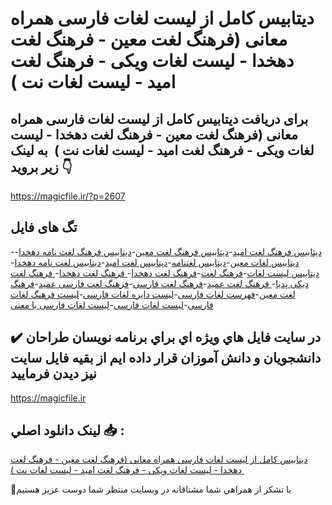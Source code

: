 # دیتابیس کامل از لیست لغات فارسی همراه معانی (فرهنگ لغت معین - فرهنگ لغت دهخدا - لیست لغات ویکی - فرهنگ لغت امید - لیست لغات نت ) 

## برای دریافت دیتابیس کامل از لیست لغات فارسی همراه معانی (فرهنگ لغت معین - فرهنگ لغت دهخدا - لیست لغات ویکی - فرهنگ لغت امید - لیست لغات نت )  به لینک زیر بروید 👇

https://magicfile.ir/?p=2607

## تگ های فایل

-[دیتابیس فرهنگ لغت امید](https://magicfile.ir/product/%d8%af%db%8c%d8%aa%d8%a7%d8%a8%db%8c%d8%b3-%da%a9%d8%a7%d9%85%d9%84-%d8%a7%d8%b2-%d9%84%db%8c%d8%b3%d8%aa-%d9%84%d8%ba%d8%a7%d8%aa-%d9%81%d8%a7%d8%b1%d8%b3%db%8c-%d9%87%d9%85%d8%b1%d8%a7%d9%87-%d9%85%d8%b9%d8%a7%d9%86%db%8c/)-[دیتابیس فرهنگ لغت معین](https://magicfile.ir/product/%d8%af%db%8c%d8%aa%d8%a7%d8%a8%db%8c%d8%b3-%da%a9%d8%a7%d9%85%d9%84-%d8%a7%d8%b2-%d9%84%db%8c%d8%b3%d8%aa-%d9%84%d8%ba%d8%a7%d8%aa-%d9%81%d8%a7%d8%b1%d8%b3%db%8c-%d9%87%d9%85%d8%b1%d8%a7%d9%87-%d9%85%d8%b9%d8%a7%d9%86%db%8c/)-[دیتابیس فرهنگ لغت نامه دهخدا](https://magicfile.ir/product/%d8%af%db%8c%d8%aa%d8%a7%d8%a8%db%8c%d8%b3-%da%a9%d8%a7%d9%85%d9%84-%d8%a7%d8%b2-%d9%84%db%8c%d8%b3%d8%aa-%d9%84%d8%ba%d8%a7%d8%aa-%d9%81%d8%a7%d8%b1%d8%b3%db%8c-%d9%87%d9%85%d8%b1%d8%a7%d9%87-%d9%85%d8%b9%d8%a7%d9%86%db%8c/)-[دیتابیس لغات معین](https://magicfile.ir/product/%d8%af%db%8c%d8%aa%d8%a7%d8%a8%db%8c%d8%b3-%da%a9%d8%a7%d9%85%d9%84-%d8%a7%d8%b2-%d9%84%db%8c%d8%b3%d8%aa-%d9%84%d8%ba%d8%a7%d8%aa-%d9%81%d8%a7%d8%b1%d8%b3%db%8c-%d9%87%d9%85%d8%b1%d8%a7%d9%87-%d9%85%d8%b9%d8%a7%d9%86%db%8c/)-[دیتابیس لغتنامه](https://magicfile.ir/product/%d8%af%db%8c%d8%aa%d8%a7%d8%a8%db%8c%d8%b3-%da%a9%d8%a7%d9%85%d9%84-%d8%a7%d8%b2-%d9%84%db%8c%d8%b3%d8%aa-%d9%84%d8%ba%d8%a7%d8%aa-%d9%81%d8%a7%d8%b1%d8%b3%db%8c-%d9%87%d9%85%d8%b1%d8%a7%d9%87-%d9%85%d8%b9%d8%a7%d9%86%db%8c/)-[دیتابیس لغت امید](https://magicfile.ir/product/%d8%af%db%8c%d8%aa%d8%a7%d8%a8%db%8c%d8%b3-%da%a9%d8%a7%d9%85%d9%84-%d8%a7%d8%b2-%d9%84%db%8c%d8%b3%d8%aa-%d9%84%d8%ba%d8%a7%d8%aa-%d9%81%d8%a7%d8%b1%d8%b3%db%8c-%d9%87%d9%85%d8%b1%d8%a7%d9%87-%d9%85%d8%b9%d8%a7%d9%86%db%8c/)-[دیتابیس لغت نامه دهخدا](https://magicfile.ir/product/%d8%af%db%8c%d8%aa%d8%a7%d8%a8%db%8c%d8%b3-%da%a9%d8%a7%d9%85%d9%84-%d8%a7%d8%b2-%d9%84%db%8c%d8%b3%d8%aa-%d9%84%d8%ba%d8%a7%d8%aa-%d9%81%d8%a7%d8%b1%d8%b3%db%8c-%d9%87%d9%85%d8%b1%d8%a7%d9%87-%d9%85%d8%b9%d8%a7%d9%86%db%8c/)-[دیتابیس لیست لغات](https://magicfile.ir/product/%d8%af%db%8c%d8%aa%d8%a7%d8%a8%db%8c%d8%b3-%da%a9%d8%a7%d9%85%d9%84-%d8%a7%d8%b2-%d9%84%db%8c%d8%b3%d8%aa-%d9%84%d8%ba%d8%a7%d8%aa-%d9%81%d8%a7%d8%b1%d8%b3%db%8c-%d9%87%d9%85%d8%b1%d8%a7%d9%87-%d9%85%d8%b9%d8%a7%d9%86%db%8c/)-[فرهنگ لغت](https://magicfile.ir/product/%d8%af%db%8c%d8%aa%d8%a7%d8%a8%db%8c%d8%b3-%da%a9%d8%a7%d9%85%d9%84-%d8%a7%d8%b2-%d9%84%db%8c%d8%b3%d8%aa-%d9%84%d8%ba%d8%a7%d8%aa-%d9%81%d8%a7%d8%b1%d8%b3%db%8c-%d9%87%d9%85%d8%b1%d8%a7%d9%87-%d9%85%d8%b9%d8%a7%d9%86%db%8c/)-[فرهنگ لغت دهخدا](https://magicfile.ir/product/%d8%af%db%8c%d8%aa%d8%a7%d8%a8%db%8c%d8%b3-%da%a9%d8%a7%d9%85%d9%84-%d8%a7%d8%b2-%d9%84%db%8c%d8%b3%d8%aa-%d9%84%d8%ba%d8%a7%d8%aa-%d9%81%d8%a7%d8%b1%d8%b3%db%8c-%d9%87%d9%85%d8%b1%d8%a7%d9%87-%d9%85%d8%b9%d8%a7%d9%86%db%8c/)-[ فرهنگ لغت دهخدا](https://magicfile.ir/product/%d8%af%db%8c%d8%aa%d8%a7%d8%a8%db%8c%d8%b3-%da%a9%d8%a7%d9%85%d9%84-%d8%a7%d8%b2-%d9%84%db%8c%d8%b3%d8%aa-%d9%84%d8%ba%d8%a7%d8%aa-%d9%81%d8%a7%d8%b1%d8%b3%db%8c-%d9%87%d9%85%d8%b1%d8%a7%d9%87-%d9%85%d8%b9%d8%a7%d9%86%db%8c/)-[ فرهنگ لغت دیکی پدیا](https://magicfile.ir/product/%d8%af%db%8c%d8%aa%d8%a7%d8%a8%db%8c%d8%b3-%da%a9%d8%a7%d9%85%d9%84-%d8%a7%d8%b2-%d9%84%db%8c%d8%b3%d8%aa-%d9%84%d8%ba%d8%a7%d8%aa-%d9%81%d8%a7%d8%b1%d8%b3%db%8c-%d9%87%d9%85%d8%b1%d8%a7%d9%87-%d9%85%d8%b9%d8%a7%d9%86%db%8c/)-[ فرهنگ لغت عمید](https://magicfile.ir/product/%d8%af%db%8c%d8%aa%d8%a7%d8%a8%db%8c%d8%b3-%da%a9%d8%a7%d9%85%d9%84-%d8%a7%d8%b2-%d9%84%db%8c%d8%b3%d8%aa-%d9%84%d8%ba%d8%a7%d8%aa-%d9%81%d8%a7%d8%b1%d8%b3%db%8c-%d9%87%d9%85%d8%b1%d8%a7%d9%87-%d9%85%d8%b9%d8%a7%d9%86%db%8c/)-[فرهنگ لغت فارسی](https://magicfile.ir/product/%d8%af%db%8c%d8%aa%d8%a7%d8%a8%db%8c%d8%b3-%da%a9%d8%a7%d9%85%d9%84-%d8%a7%d8%b2-%d9%84%db%8c%d8%b3%d8%aa-%d9%84%d8%ba%d8%a7%d8%aa-%d9%81%d8%a7%d8%b1%d8%b3%db%8c-%d9%87%d9%85%d8%b1%d8%a7%d9%87-%d9%85%d8%b9%d8%a7%d9%86%db%8c/)-[فرهنگ لغت فارسی عمید](https://magicfile.ir/product/%d8%af%db%8c%d8%aa%d8%a7%d8%a8%db%8c%d8%b3-%da%a9%d8%a7%d9%85%d9%84-%d8%a7%d8%b2-%d9%84%db%8c%d8%b3%d8%aa-%d9%84%d8%ba%d8%a7%d8%aa-%d9%81%d8%a7%d8%b1%d8%b3%db%8c-%d9%87%d9%85%d8%b1%d8%a7%d9%87-%d9%85%d8%b9%d8%a7%d9%86%db%8c/)-[فرهنگ لغت معین](https://magicfile.ir/product/%d8%af%db%8c%d8%aa%d8%a7%d8%a8%db%8c%d8%b3-%da%a9%d8%a7%d9%85%d9%84-%d8%a7%d8%b2-%d9%84%db%8c%d8%b3%d8%aa-%d9%84%d8%ba%d8%a7%d8%aa-%d9%81%d8%a7%d8%b1%d8%b3%db%8c-%d9%87%d9%85%d8%b1%d8%a7%d9%87-%d9%85%d8%b9%d8%a7%d9%86%db%8c/)-[فهرست لغات فارسی](https://magicfile.ir/product/%d8%af%db%8c%d8%aa%d8%a7%d8%a8%db%8c%d8%b3-%da%a9%d8%a7%d9%85%d9%84-%d8%a7%d8%b2-%d9%84%db%8c%d8%b3%d8%aa-%d9%84%d8%ba%d8%a7%d8%aa-%d9%81%d8%a7%d8%b1%d8%b3%db%8c-%d9%87%d9%85%d8%b1%d8%a7%d9%87-%d9%85%d8%b9%d8%a7%d9%86%db%8c/)-[لیست دایره لغات فارسی](https://magicfile.ir/product/%d8%af%db%8c%d8%aa%d8%a7%d8%a8%db%8c%d8%b3-%da%a9%d8%a7%d9%85%d9%84-%d8%a7%d8%b2-%d9%84%db%8c%d8%b3%d8%aa-%d9%84%d8%ba%d8%a7%d8%aa-%d9%81%d8%a7%d8%b1%d8%b3%db%8c-%d9%87%d9%85%d8%b1%d8%a7%d9%87-%d9%85%d8%b9%d8%a7%d9%86%db%8c/)-[لیست فرهنگ لغات فارسی](https://magicfile.ir/product/%d8%af%db%8c%d8%aa%d8%a7%d8%a8%db%8c%d8%b3-%da%a9%d8%a7%d9%85%d9%84-%d8%a7%d8%b2-%d9%84%db%8c%d8%b3%d8%aa-%d9%84%d8%ba%d8%a7%d8%aa-%d9%81%d8%a7%d8%b1%d8%b3%db%8c-%d9%87%d9%85%d8%b1%d8%a7%d9%87-%d9%85%d8%b9%d8%a7%d9%86%db%8c/)-[لیست لغات فارسی](https://magicfile.ir/product/%d8%af%db%8c%d8%aa%d8%a7%d8%a8%db%8c%d8%b3-%da%a9%d8%a7%d9%85%d9%84-%d8%a7%d8%b2-%d9%84%db%8c%d8%b3%d8%aa-%d9%84%d8%ba%d8%a7%d8%aa-%d9%81%d8%a7%d8%b1%d8%b3%db%8c-%d9%87%d9%85%d8%b1%d8%a7%d9%87-%d9%85%d8%b9%d8%a7%d9%86%db%8c/)-[لیست لغات فارسی با معنی](https://magicfile.ir/product/%d8%af%db%8c%d8%aa%d8%a7%d8%a8%db%8c%d8%b3-%da%a9%d8%a7%d9%85%d9%84-%d8%a7%d8%b2-%d9%84%db%8c%d8%b3%d8%aa-%d9%84%d8%ba%d8%a7%d8%aa-%d9%81%d8%a7%d8%b1%d8%b3%db%8c-%d9%87%d9%85%d8%b1%d8%a7%d9%87-%d9%85%d8%b9%d8%a7%d9%86%db%8c/)

## ✔️ در سايت فايل هاي ويژه اي براي برنامه نويسان طراحان دانشجويان و دانش آموزان قرار داده ايم از بقيه فايل سايت نيز ديدن فرماييد

https://magicfile.ir


## لينک دانلود اصلي 📥 :

[دیتابیس کامل از لیست لغات فارسی همراه معانی (فرهنگ لغت معین - فرهنگ لغت دهخدا - لیست لغات ویکی - فرهنگ لغت امید - لیست لغات نت ) ](https://magicfile.ir/product/%d8%af%db%8c%d8%aa%d8%a7%d8%a8%db%8c%d8%b3-%da%a9%d8%a7%d9%85%d9%84-%d8%a7%d8%b2-%d9%84%db%8c%d8%b3%d8%aa-%d9%84%d8%ba%d8%a7%d8%aa-%d9%81%d8%a7%d8%b1%d8%b3%db%8c-%d9%87%d9%85%d8%b1%d8%a7%d9%87-%d9%85%d8%b9%d8%a7%d9%86%db%8c/) 


🙏با تشکر از همراهي شما مشتاقانه در وبسایت منتظر شما دوست عزیز هستیم

